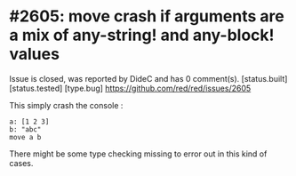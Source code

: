 
#2605: move crash if arguments are a mix of any-string! and any-block! values
================================================================================
Issue is closed, was reported by DideC and has 0 comment(s).
[status.built] [status.tested] [type.bug]
<https://github.com/red/red/issues/2605>

This simply crash the console :
```
a: [1 2 3]
b: "abc"
move a b
```
There might be some type checking missing to error out in this kind of cases.


